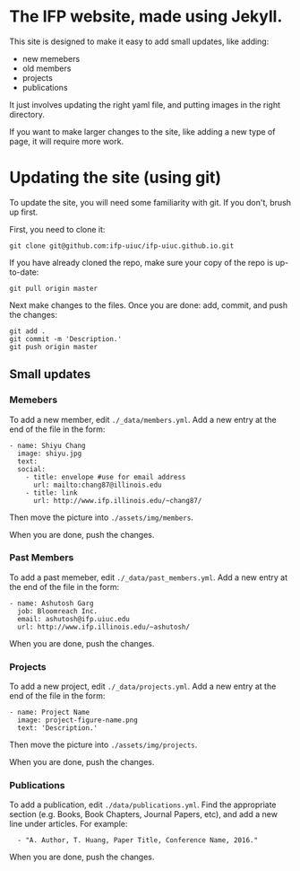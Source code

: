 # The IFP website, made using Jekyll.
This site is designed to make it easy to add small updates, like adding:
- new memebers
- old members
- projects
- publications

It just involves updating the right yaml file, and putting images in the right directory.

If you want to make larger changes to the site, like adding a new type of page, it will require more work.

# Updating the site (using git)
To update the site, you will need some familiarity with git. If you don't, brush up first.

First, you need to clone it:

```
git clone git@github.com:ifp-uiuc/ifp-uiuc.github.io.git
```

If you have already cloned the repo, make sure your copy of the repo is up-to-date:

```
git pull origin master
```

Next make changes to the files. Once you are done: add, commit, and push the changes:

```
git add .
git commit -m 'Description.'
git push origin master
```

## Small updates

### Memebers
To add a new member, edit `./_data/members.yml`. Add a new entry at the end of the file in the form:

```
- name: Shiyu Chang
  image: shiyu.jpg
  text:
  social:
    - title: envelope #use for email address
      url: mailto:chang87@illinois.edu
    - title: link
      url: http://www.ifp.illinois.edu/~chang87/
```

Then move the picture into `./assets/img/members`.

When you are done, push the changes.

### Past Members
To add a past memeber, edit `./_data/past_members.yml`. Add a new entry at the end of the file in the form:

```
- name: Ashutosh Garg
  job: Bloomreach Inc.
  email: ashutosh@ifp.uiuc.edu
  url: http://www.ifp.illinois.edu/~ashutosh/
```

When you are done, push the changes.


### Projects
To add a new project, edit `./_data/projects.yml`. Add a new entry at the end of the file in the form:

```
- name: Project Name
  image: project-figure-name.png
  text: 'Description.'
```

Then move the picture into `./assets/img/projects`.

When you are done, push the changes.

### Publications
To add a publication, edit `./data/publications.yml`. Find the appropriate section (e.g. Books, Book Chapters, Journal Papers, etc), and add a new line under articles. For example:

```
  - "A. Author, T. Huang, Paper Title, Conference Name, 2016."
```

When you are done, push the changes.
